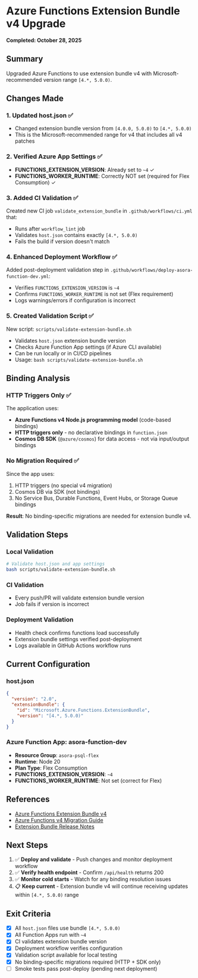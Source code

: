 # Azure Functions Extension Bundle v4 Upgrade

**Completed: October 28, 2025**

## Summary

Upgraded Azure Functions to use extension bundle v4 with Microsoft-recommended version range `[4.*, 5.0.0)`.

## Changes Made

### 1. Updated host.json ✅
- Changed extension bundle version from `[4.0.0, 5.0.0)` to `[4.*, 5.0.0)`
- This is the Microsoft-recommended range for v4 that includes all v4 patches

### 2. Verified Azure App Settings ✅
- **FUNCTIONS_EXTENSION_VERSION**: Already set to `~4` ✓
- **FUNCTIONS_WORKER_RUNTIME**: Correctly NOT set (required for Flex Consumption) ✓

### 3. Added CI Validation ✅
Created new CI job `validate_extension_bundle` in `.github/workflows/ci.yml` that:
- Runs after `workflow_lint` job
- Validates `host.json` contains exactly `[4.*, 5.0.0)`
- Fails the build if version doesn't match

### 4. Enhanced Deployment Workflow ✅
Added post-deployment validation step in `.github/workflows/deploy-asora-function-dev.yml`:
- Verifies `FUNCTIONS_EXTENSION_VERSION` is `~4`
- Confirms `FUNCTIONS_WORKER_RUNTIME` is not set (Flex requirement)
- Logs warnings/errors if configuration is incorrect

### 5. Created Validation Script ✅
New script: `scripts/validate-extension-bundle.sh`
- Validates `host.json` extension bundle version
- Checks Azure Function App settings (if Azure CLI available)
- Can be run locally or in CI/CD pipelines
- Usage: `bash scripts/validate-extension-bundle.sh`

## Binding Analysis

### HTTP Triggers Only ✅
The application uses:
- **Azure Functions v4 Node.js programming model** (code-based bindings)
- **HTTP triggers only** - no declarative bindings in `function.json`
- **Cosmos DB SDK** (`@azure/cosmos`) for data access - not via input/output bindings

### No Migration Required ✅
Since the app uses:
1. HTTP triggers (no special v4 migration)
2. Cosmos DB via SDK (not bindings)
3. No Service Bus, Durable Functions, Event Hubs, or Storage Queue bindings

**Result**: No binding-specific migrations are needed for extension bundle v4.

## Validation Steps

### Local Validation
```bash
# Validate host.json and app settings
bash scripts/validate-extension-bundle.sh
```

### CI Validation
- Every push/PR will validate extension bundle version
- Job fails if version is incorrect

### Deployment Validation
- Health check confirms functions load successfully
- Extension bundle settings verified post-deployment
- Logs available in GitHub Actions workflow runs

## Current Configuration

### host.json
```json
{
  "version": "2.0",
  "extensionBundle": {
    "id": "Microsoft.Azure.Functions.ExtensionBundle",
    "version": "[4.*, 5.0.0)"
  }
}
```

### Azure Function App: asora-function-dev
- **Resource Group**: `asora-psql-flex`
- **Runtime**: Node 20
- **Plan Type**: Flex Consumption
- **FUNCTIONS_EXTENSION_VERSION**: `~4`
- **FUNCTIONS_WORKER_RUNTIME**: Not set (correct for Flex)

## References

- [Azure Functions Extension Bundle v4](https://learn.microsoft.com/en-us/azure/azure-functions/functions-bindings-register#extension-bundles)
- [Azure Functions v4 Migration Guide](https://learn.microsoft.com/en-us/azure/azure-functions/migrate-version-3-version-4)
- [Extension Bundle Release Notes](https://github.com/Azure/azure-functions-extension-bundles/releases)

## Next Steps

1. ✅ **Deploy and validate** - Push changes and monitor deployment workflow
2. ✅ **Verify health endpoint** - Confirm `/api/health` returns 200
3. ✅ **Monitor cold starts** - Watch for any binding resolution issues
4. 📋 **Keep current** - Extension bundle v4 will continue receiving updates within `[4.*, 5.0.0)` range

## Exit Criteria

- [x] All `host.json` files use bundle `[4.*, 5.0.0)`
- [x] All Function Apps run with `~4`
- [x] CI validates extension bundle version
- [x] Deployment workflow verifies configuration
- [x] Validation script available for local testing
- [x] No binding-specific migrations required (HTTP + SDK only)
- [ ] Smoke tests pass post-deploy (pending next deployment)
